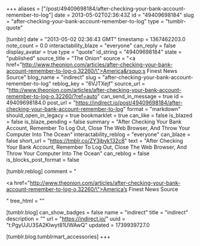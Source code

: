 +++
aliases = ["/post/49409698184/after-checking-your-bank-account-remember-to-log"]
date = 2013-05-02T02:36:43Z
id = "49409698184"
slug = "after-checking-your-bank-account-remember-to-log"
type = "tumblr-quote"

[tumblr]
date = "2013-05-02 02:36:43 GMT"
timestamp = 1367462203.0
note_count = 0.0
interactability_blaze = "everyone"
can_reply = false
display_avatar = true
type = "quote"
id_string = "49409698184"
state = "published"
source_title = "The Onion"
source = "<a href=\"http://www.theonion.com/articles/after-checking-your-bank-account-remember-to-log-o,32260/\">America&rsquo;s Finest News Source</a>"
blog_name = "indirect"
slug = "after-checking-your-bank-account-remember-to-log"
reblog_key = "6VJTXejf"
source_url = "http://www.theonion.com/articles/after-checking-your-bank-account-remember-to-log-o,32260/?ref=auto"
can_send_in_message = true
id = 49409698184.0
post_url = "https://indirect.io/post/49409698184/after-checking-your-bank-account-remember-to-log"
format = "markdown"
should_open_in_legacy = true
bookmarklet = true
can_like = false
is_blazed = false
is_blaze_pending = false
summary = "After Checking Your Bank Account, Remember To Log Out, Close The Web Browser, And Throw Your Computer Into The Ocean"
interactability_reblog = "everyone"
can_blaze = false
short_url = "https://tmblr.co/ZY3jbyk132c8"
text = "After Checking Your Bank Account, Remember To Log Out, Close The Web Browser, And Throw Your Computer Into The Ocean"
can_reblog = false
is_blocks_post_format = false

[tumblr.reblog]
comment = "<p><a href=\"http://www.theonion.com/articles/after-checking-your-bank-account-remember-to-log-o,32260/\">America’s Finest News Source</a></p>"
tree_html = ""

[tumblr.blog]
can_show_badges = false
name = "indirect"
title = "indirect"
description = ""
url = "https://indirect.io/"
uuid = "t:PgyUJU3SA2Klwyt81UWAwQ"
updated = 1739939727.0

[tumblr.blog.tumblrmart_accessories]
+++
